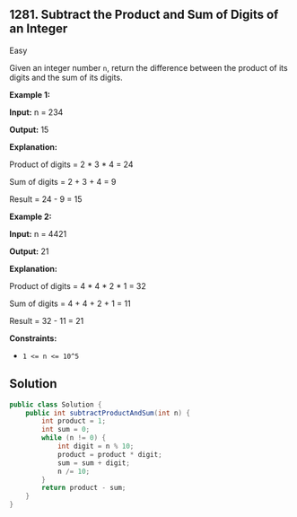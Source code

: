 ## 1281\. Subtract the Product and Sum of Digits of an Integer

Easy

Given an integer number `n`, return the difference between the product of its digits and the sum of its digits.

**Example 1:**

**Input:** n = 234

**Output:** 15

**Explanation:**

Product of digits = 2 \* 3 \* 4 = 24

Sum of digits = 2 + 3 + 4 = 9

Result = 24 - 9 = 15

**Example 2:**

**Input:** n = 4421

**Output:** 21

**Explanation:**

Product of digits = 4 \* 4 \* 2 \* 1 = 32

Sum of digits = 4 + 4 + 2 + 1 = 11

Result = 32 - 11 = 21

**Constraints:**

*   `1 <= n <= 10^5`

## Solution

```java
public class Solution {
    public int subtractProductAndSum(int n) {
        int product = 1;
        int sum = 0;
        while (n != 0) {
            int digit = n % 10;
            product = product * digit;
            sum = sum + digit;
            n /= 10;
        }
        return product - sum;
    }
}
```
